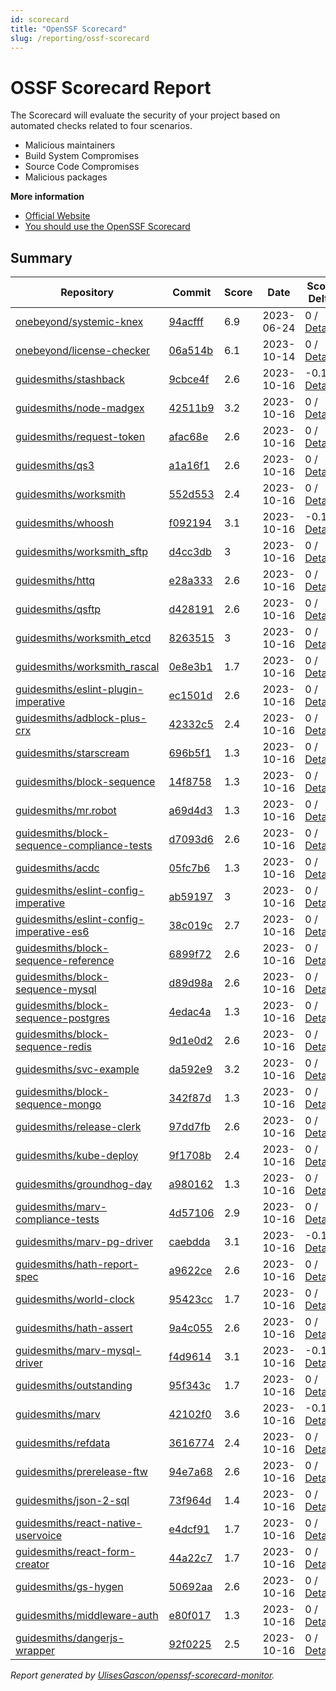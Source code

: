 ```yaml
---
id: scorecard  
title: "OpenSSF Scorecard"
slug: /reporting/ossf-scorecard
---
```


# OSSF Scorecard Report

The Scorecard will evaluate the security of your project based on automated checks related to four scenarios.

- Malicious maintainers
- Build System Compromises
- Source Code Compromises
- Malicious packages


**More information**
- [Official Website](https://securityscorecards.dev/#what-is-openssf-scorecard)
- [You should use the OpenSSF Scorecard](https://dev.to/ulisesgascon/you-should-use-the-openssf-scorecard-4eh4)

## Summary

<!-- OPENSSF-SCORECARD-MONITOR:START -->

| Repository | Commit | Score | Date | Score Delta | Report | StepSecurity |
| -- | -- | -- | -- | -- | -- | -- |
| [onebeyond/systemic-knex](https://github.com/onebeyond/systemic-knex) | [94acfff](https://github.com/onebeyond/systemic-knex/commit/94acfff8e674e3757f3e2e50752cf450e988b664) | 6.9 | 2023-06-24 | 0 / [Details](https://kooltheba.github.io/openssf-scorecard-api-visualizer/#/projects/github.com/onebeyond/systemic-knex/compare/94acfff8e674e3757f3e2e50752cf450e988b664/94acfff8e674e3757f3e2e50752cf450e988b664) | [View](https://kooltheba.github.io/openssf-scorecard-api-visualizer/#/projects/github.com/onebeyond/systemic-knex/commit/94acfff8e674e3757f3e2e50752cf450e988b664) | [Fix it](https://app.stepsecurity.io/securerepo?repo=onebeyond/systemic-knex) |
| [onebeyond/license-checker](https://github.com/onebeyond/license-checker) | [06a514b](https://github.com/onebeyond/license-checker/commit/06a514b79c64068afe7c365847ab8abae01465e3) | 6.1 | 2023-10-14 | 0 / [Details](https://kooltheba.github.io/openssf-scorecard-api-visualizer/#/projects/github.com/onebeyond/license-checker/compare/06a514b79c64068afe7c365847ab8abae01465e3/06a514b79c64068afe7c365847ab8abae01465e3) | [View](https://kooltheba.github.io/openssf-scorecard-api-visualizer/#/projects/github.com/onebeyond/license-checker/commit/06a514b79c64068afe7c365847ab8abae01465e3) | [Fix it](https://app.stepsecurity.io/securerepo?repo=onebeyond/license-checker) |
| [guidesmiths/stashback](https://github.com/guidesmiths/stashback) | [9cbce4f](https://github.com/guidesmiths/stashback/commit/9cbce4f53f932a386eb4b6fc35430a14dea128cd) | 2.6 | 2023-10-16 | -0.1 / [Details](https://kooltheba.github.io/openssf-scorecard-api-visualizer/#/projects/github.com/guidesmiths/stashback/compare/9cbce4f53f932a386eb4b6fc35430a14dea128cd/9cbce4f53f932a386eb4b6fc35430a14dea128cd) | [View](https://kooltheba.github.io/openssf-scorecard-api-visualizer/#/projects/github.com/guidesmiths/stashback/commit/9cbce4f53f932a386eb4b6fc35430a14dea128cd) | [Fix it](https://app.stepsecurity.io/securerepo?repo=guidesmiths/stashback) |
| [guidesmiths/node-madgex](https://github.com/guidesmiths/node-madgex) | [42511b9](https://github.com/guidesmiths/node-madgex/commit/42511b9783832e2beb343e5c3fd02524a3260cfe) | 3.2 | 2023-10-16 | 0 / [Details](https://kooltheba.github.io/openssf-scorecard-api-visualizer/#/projects/github.com/guidesmiths/node-madgex/compare/42511b9783832e2beb343e5c3fd02524a3260cfe/42511b9783832e2beb343e5c3fd02524a3260cfe) | [View](https://kooltheba.github.io/openssf-scorecard-api-visualizer/#/projects/github.com/guidesmiths/node-madgex/commit/42511b9783832e2beb343e5c3fd02524a3260cfe) | [Fix it](https://app.stepsecurity.io/securerepo?repo=guidesmiths/node-madgex) |
| [guidesmiths/request-token](https://github.com/guidesmiths/request-token) | [afac68e](https://github.com/guidesmiths/request-token/commit/afac68e3d6d78b1c06f056eb75e4a145af7b70f8) | 2.6 | 2023-10-16 | 0 / [Details](https://kooltheba.github.io/openssf-scorecard-api-visualizer/#/projects/github.com/guidesmiths/request-token/compare/afac68e3d6d78b1c06f056eb75e4a145af7b70f8/afac68e3d6d78b1c06f056eb75e4a145af7b70f8) | [View](https://kooltheba.github.io/openssf-scorecard-api-visualizer/#/projects/github.com/guidesmiths/request-token/commit/afac68e3d6d78b1c06f056eb75e4a145af7b70f8) | [Fix it](https://app.stepsecurity.io/securerepo?repo=guidesmiths/request-token) |
| [guidesmiths/qs3](https://github.com/guidesmiths/qs3) | [a1a16f1](https://github.com/guidesmiths/qs3/commit/a1a16f1c45c3833429765ad9d1a001376c90e23a) | 2.6 | 2023-10-16 | 0 / [Details](https://kooltheba.github.io/openssf-scorecard-api-visualizer/#/projects/github.com/guidesmiths/qs3/compare/a1a16f1c45c3833429765ad9d1a001376c90e23a/a1a16f1c45c3833429765ad9d1a001376c90e23a) | [View](https://kooltheba.github.io/openssf-scorecard-api-visualizer/#/projects/github.com/guidesmiths/qs3/commit/a1a16f1c45c3833429765ad9d1a001376c90e23a) | [Fix it](https://app.stepsecurity.io/securerepo?repo=guidesmiths/qs3) |
| [guidesmiths/worksmith](https://github.com/guidesmiths/worksmith) | [552d553](https://github.com/guidesmiths/worksmith/commit/552d553da88bddde9e55ea83ca5f1b7b756b9326) | 2.4 | 2023-10-16 | 0 / [Details](https://kooltheba.github.io/openssf-scorecard-api-visualizer/#/projects/github.com/guidesmiths/worksmith/compare/552d553da88bddde9e55ea83ca5f1b7b756b9326/552d553da88bddde9e55ea83ca5f1b7b756b9326) | [View](https://kooltheba.github.io/openssf-scorecard-api-visualizer/#/projects/github.com/guidesmiths/worksmith/commit/552d553da88bddde9e55ea83ca5f1b7b756b9326) | [Fix it](https://app.stepsecurity.io/securerepo?repo=guidesmiths/worksmith) |
| [guidesmiths/whoosh](https://github.com/guidesmiths/whoosh) | [f092194](https://github.com/guidesmiths/whoosh/commit/f092194d56a722fb3cc8737e633943455c89a1e6) | 3.1 | 2023-10-16 | -0.1 / [Details](https://kooltheba.github.io/openssf-scorecard-api-visualizer/#/projects/github.com/guidesmiths/whoosh/compare/f092194d56a722fb3cc8737e633943455c89a1e6/f092194d56a722fb3cc8737e633943455c89a1e6) | [View](https://kooltheba.github.io/openssf-scorecard-api-visualizer/#/projects/github.com/guidesmiths/whoosh/commit/f092194d56a722fb3cc8737e633943455c89a1e6) | [Fix it](https://app.stepsecurity.io/securerepo?repo=guidesmiths/whoosh) |
| [guidesmiths/worksmith_sftp](https://github.com/guidesmiths/worksmith_sftp) | [d4cc3db](https://github.com/guidesmiths/worksmith_sftp/commit/d4cc3dbd7f3bee29e618a75356df788817771915) | 3 | 2023-10-16 | 0 / [Details](https://kooltheba.github.io/openssf-scorecard-api-visualizer/#/projects/github.com/guidesmiths/worksmith_sftp/compare/d4cc3dbd7f3bee29e618a75356df788817771915/d4cc3dbd7f3bee29e618a75356df788817771915) | [View](https://kooltheba.github.io/openssf-scorecard-api-visualizer/#/projects/github.com/guidesmiths/worksmith_sftp/commit/d4cc3dbd7f3bee29e618a75356df788817771915) | [Fix it](https://app.stepsecurity.io/securerepo?repo=guidesmiths/worksmith_sftp) |
| [guidesmiths/httq](https://github.com/guidesmiths/httq) | [e28a333](https://github.com/guidesmiths/httq/commit/e28a3334003da60fbd25f5b7132847c9e999deba) | 2.6 | 2023-10-16 | 0 / [Details](https://kooltheba.github.io/openssf-scorecard-api-visualizer/#/projects/github.com/guidesmiths/httq/compare/e28a3334003da60fbd25f5b7132847c9e999deba/e28a3334003da60fbd25f5b7132847c9e999deba) | [View](https://kooltheba.github.io/openssf-scorecard-api-visualizer/#/projects/github.com/guidesmiths/httq/commit/e28a3334003da60fbd25f5b7132847c9e999deba) | [Fix it](https://app.stepsecurity.io/securerepo?repo=guidesmiths/httq) |
| [guidesmiths/qsftp](https://github.com/guidesmiths/qsftp) | [d428191](https://github.com/guidesmiths/qsftp/commit/d4281918129f63ed5c9da4723c71d0aee937c276) | 2.6 | 2023-10-16 | 0 / [Details](https://kooltheba.github.io/openssf-scorecard-api-visualizer/#/projects/github.com/guidesmiths/qsftp/compare/d4281918129f63ed5c9da4723c71d0aee937c276/d4281918129f63ed5c9da4723c71d0aee937c276) | [View](https://kooltheba.github.io/openssf-scorecard-api-visualizer/#/projects/github.com/guidesmiths/qsftp/commit/d4281918129f63ed5c9da4723c71d0aee937c276) | [Fix it](https://app.stepsecurity.io/securerepo?repo=guidesmiths/qsftp) |
| [guidesmiths/worksmith_etcd](https://github.com/guidesmiths/worksmith_etcd) | [8263515](https://github.com/guidesmiths/worksmith_etcd/commit/82635156c6ea23271f25d6dd004ebe34affba5b3) | 3 | 2023-10-16 | 0 / [Details](https://kooltheba.github.io/openssf-scorecard-api-visualizer/#/projects/github.com/guidesmiths/worksmith_etcd/compare/82635156c6ea23271f25d6dd004ebe34affba5b3/82635156c6ea23271f25d6dd004ebe34affba5b3) | [View](https://kooltheba.github.io/openssf-scorecard-api-visualizer/#/projects/github.com/guidesmiths/worksmith_etcd/commit/82635156c6ea23271f25d6dd004ebe34affba5b3) | [Fix it](https://app.stepsecurity.io/securerepo?repo=guidesmiths/worksmith_etcd) |
| [guidesmiths/worksmith_rascal](https://github.com/guidesmiths/worksmith_rascal) | [0e8e3b1](https://github.com/guidesmiths/worksmith_rascal/commit/0e8e3b17c7e9d2f0b9e5d525e730fa2a2f547a19) | 1.7 | 2023-10-16 | 0 / [Details](https://kooltheba.github.io/openssf-scorecard-api-visualizer/#/projects/github.com/guidesmiths/worksmith_rascal/compare/0e8e3b17c7e9d2f0b9e5d525e730fa2a2f547a19/0e8e3b17c7e9d2f0b9e5d525e730fa2a2f547a19) | [View](https://kooltheba.github.io/openssf-scorecard-api-visualizer/#/projects/github.com/guidesmiths/worksmith_rascal/commit/0e8e3b17c7e9d2f0b9e5d525e730fa2a2f547a19) | [Fix it](https://app.stepsecurity.io/securerepo?repo=guidesmiths/worksmith_rascal) |
| [guidesmiths/eslint-plugin-imperative](https://github.com/guidesmiths/eslint-plugin-imperative) | [ec1501d](https://github.com/guidesmiths/eslint-plugin-imperative/commit/ec1501dd437da39dba7dbc234b6d7d92558514d6) | 2.6 | 2023-10-16 | 0 / [Details](https://kooltheba.github.io/openssf-scorecard-api-visualizer/#/projects/github.com/guidesmiths/eslint-plugin-imperative/compare/ec1501dd437da39dba7dbc234b6d7d92558514d6/ec1501dd437da39dba7dbc234b6d7d92558514d6) | [View](https://kooltheba.github.io/openssf-scorecard-api-visualizer/#/projects/github.com/guidesmiths/eslint-plugin-imperative/commit/ec1501dd437da39dba7dbc234b6d7d92558514d6) | [Fix it](https://app.stepsecurity.io/securerepo?repo=guidesmiths/eslint-plugin-imperative) |
| [guidesmiths/adblock-plus-crx](https://github.com/guidesmiths/adblock-plus-crx) | [42332c5](https://github.com/guidesmiths/adblock-plus-crx/commit/42332c58edf486ec6cd7f972656365325afd03b0) | 2.4 | 2023-10-16 | 0 / [Details](https://kooltheba.github.io/openssf-scorecard-api-visualizer/#/projects/github.com/guidesmiths/adblock-plus-crx/compare/42332c58edf486ec6cd7f972656365325afd03b0/42332c58edf486ec6cd7f972656365325afd03b0) | [View](https://kooltheba.github.io/openssf-scorecard-api-visualizer/#/projects/github.com/guidesmiths/adblock-plus-crx/commit/42332c58edf486ec6cd7f972656365325afd03b0) | [Fix it](https://app.stepsecurity.io/securerepo?repo=guidesmiths/adblock-plus-crx) |
| [guidesmiths/starscream](https://github.com/guidesmiths/starscream) | [696b5f1](https://github.com/guidesmiths/starscream/commit/696b5f1ef9097665a2341d5eb5f5863eb6591558) | 1.3 | 2023-10-16 | 0 / [Details](https://kooltheba.github.io/openssf-scorecard-api-visualizer/#/projects/github.com/guidesmiths/starscream/compare/696b5f1ef9097665a2341d5eb5f5863eb6591558/696b5f1ef9097665a2341d5eb5f5863eb6591558) | [View](https://kooltheba.github.io/openssf-scorecard-api-visualizer/#/projects/github.com/guidesmiths/starscream/commit/696b5f1ef9097665a2341d5eb5f5863eb6591558) | [Fix it](https://app.stepsecurity.io/securerepo?repo=guidesmiths/starscream) |
| [guidesmiths/block-sequence](https://github.com/guidesmiths/block-sequence) | [14f8758](https://github.com/guidesmiths/block-sequence/commit/14f87583bd41f254977e818f2f667a8fad5f963f) | 1.3 | 2023-10-16 | 0 / [Details](https://kooltheba.github.io/openssf-scorecard-api-visualizer/#/projects/github.com/guidesmiths/block-sequence/compare/14f87583bd41f254977e818f2f667a8fad5f963f/14f87583bd41f254977e818f2f667a8fad5f963f) | [View](https://kooltheba.github.io/openssf-scorecard-api-visualizer/#/projects/github.com/guidesmiths/block-sequence/commit/14f87583bd41f254977e818f2f667a8fad5f963f) | [Fix it](https://app.stepsecurity.io/securerepo?repo=guidesmiths/block-sequence) |
| [guidesmiths/mr.robot](https://github.com/guidesmiths/mr.robot) | [a69d4d3](https://github.com/guidesmiths/mr.robot/commit/a69d4d38917dc0704538cdf2936401cb3bc4bac8) | 1.3 | 2023-10-16 | 0 / [Details](https://kooltheba.github.io/openssf-scorecard-api-visualizer/#/projects/github.com/guidesmiths/mr.robot/compare/a69d4d38917dc0704538cdf2936401cb3bc4bac8/a69d4d38917dc0704538cdf2936401cb3bc4bac8) | [View](https://kooltheba.github.io/openssf-scorecard-api-visualizer/#/projects/github.com/guidesmiths/mr.robot/commit/a69d4d38917dc0704538cdf2936401cb3bc4bac8) | [Fix it](https://app.stepsecurity.io/securerepo?repo=guidesmiths/mr.robot) |
| [guidesmiths/block-sequence-compliance-tests](https://github.com/guidesmiths/block-sequence-compliance-tests) | [d7093d6](https://github.com/guidesmiths/block-sequence-compliance-tests/commit/d7093d678907e604b03074c8a61dd94241f5d738) | 2.6 | 2023-10-16 | 0 / [Details](https://kooltheba.github.io/openssf-scorecard-api-visualizer/#/projects/github.com/guidesmiths/block-sequence-compliance-tests/compare/d7093d678907e604b03074c8a61dd94241f5d738/d7093d678907e604b03074c8a61dd94241f5d738) | [View](https://kooltheba.github.io/openssf-scorecard-api-visualizer/#/projects/github.com/guidesmiths/block-sequence-compliance-tests/commit/d7093d678907e604b03074c8a61dd94241f5d738) | [Fix it](https://app.stepsecurity.io/securerepo?repo=guidesmiths/block-sequence-compliance-tests) |
| [guidesmiths/acdc](https://github.com/guidesmiths/acdc) | [05fc7b6](https://github.com/guidesmiths/acdc/commit/05fc7b6a66ecdfa117c62f989ca3cc4a16f2254a) | 1.3 | 2023-10-16 | 0 / [Details](https://kooltheba.github.io/openssf-scorecard-api-visualizer/#/projects/github.com/guidesmiths/acdc/compare/05fc7b6a66ecdfa117c62f989ca3cc4a16f2254a/05fc7b6a66ecdfa117c62f989ca3cc4a16f2254a) | [View](https://kooltheba.github.io/openssf-scorecard-api-visualizer/#/projects/github.com/guidesmiths/acdc/commit/05fc7b6a66ecdfa117c62f989ca3cc4a16f2254a) | [Fix it](https://app.stepsecurity.io/securerepo?repo=guidesmiths/acdc) |
| [guidesmiths/eslint-config-imperative](https://github.com/guidesmiths/eslint-config-imperative) | [ab59197](https://github.com/guidesmiths/eslint-config-imperative/commit/ab59197c7dfcda33fa2033378ba0412a80de3be3) | 3 | 2023-10-16 | 0 / [Details](https://kooltheba.github.io/openssf-scorecard-api-visualizer/#/projects/github.com/guidesmiths/eslint-config-imperative/compare/ab59197c7dfcda33fa2033378ba0412a80de3be3/ab59197c7dfcda33fa2033378ba0412a80de3be3) | [View](https://kooltheba.github.io/openssf-scorecard-api-visualizer/#/projects/github.com/guidesmiths/eslint-config-imperative/commit/ab59197c7dfcda33fa2033378ba0412a80de3be3) | [Fix it](https://app.stepsecurity.io/securerepo?repo=guidesmiths/eslint-config-imperative) |
| [guidesmiths/eslint-config-imperative-es6](https://github.com/guidesmiths/eslint-config-imperative-es6) | [38c019c](https://github.com/guidesmiths/eslint-config-imperative-es6/commit/38c019c3712665257b58ce9d81760e08fcf8ead1) | 2.7 | 2023-10-16 | 0 / [Details](https://kooltheba.github.io/openssf-scorecard-api-visualizer/#/projects/github.com/guidesmiths/eslint-config-imperative-es6/compare/38c019c3712665257b58ce9d81760e08fcf8ead1/38c019c3712665257b58ce9d81760e08fcf8ead1) | [View](https://kooltheba.github.io/openssf-scorecard-api-visualizer/#/projects/github.com/guidesmiths/eslint-config-imperative-es6/commit/38c019c3712665257b58ce9d81760e08fcf8ead1) | [Fix it](https://app.stepsecurity.io/securerepo?repo=guidesmiths/eslint-config-imperative-es6) |
| [guidesmiths/block-sequence-reference](https://github.com/guidesmiths/block-sequence-reference) | [6899f72](https://github.com/guidesmiths/block-sequence-reference/commit/6899f7283143c286e9b9b3ee2f4b98b20180d4b7) | 2.6 | 2023-10-16 | 0 / [Details](https://kooltheba.github.io/openssf-scorecard-api-visualizer/#/projects/github.com/guidesmiths/block-sequence-reference/compare/6899f7283143c286e9b9b3ee2f4b98b20180d4b7/6899f7283143c286e9b9b3ee2f4b98b20180d4b7) | [View](https://kooltheba.github.io/openssf-scorecard-api-visualizer/#/projects/github.com/guidesmiths/block-sequence-reference/commit/6899f7283143c286e9b9b3ee2f4b98b20180d4b7) | [Fix it](https://app.stepsecurity.io/securerepo?repo=guidesmiths/block-sequence-reference) |
| [guidesmiths/block-sequence-mysql](https://github.com/guidesmiths/block-sequence-mysql) | [d89d98a](https://github.com/guidesmiths/block-sequence-mysql/commit/d89d98ad9936d4bee43a4ab975805fbd11ca107d) | 2.6 | 2023-10-16 | 0 / [Details](https://kooltheba.github.io/openssf-scorecard-api-visualizer/#/projects/github.com/guidesmiths/block-sequence-mysql/compare/d89d98ad9936d4bee43a4ab975805fbd11ca107d/d89d98ad9936d4bee43a4ab975805fbd11ca107d) | [View](https://kooltheba.github.io/openssf-scorecard-api-visualizer/#/projects/github.com/guidesmiths/block-sequence-mysql/commit/d89d98ad9936d4bee43a4ab975805fbd11ca107d) | [Fix it](https://app.stepsecurity.io/securerepo?repo=guidesmiths/block-sequence-mysql) |
| [guidesmiths/block-sequence-postgres](https://github.com/guidesmiths/block-sequence-postgres) | [4edac4a](https://github.com/guidesmiths/block-sequence-postgres/commit/4edac4a9297f76e43fb233704d39ac4353536fc5) | 1.3 | 2023-10-16 | 0 / [Details](https://kooltheba.github.io/openssf-scorecard-api-visualizer/#/projects/github.com/guidesmiths/block-sequence-postgres/compare/4edac4a9297f76e43fb233704d39ac4353536fc5/4edac4a9297f76e43fb233704d39ac4353536fc5) | [View](https://kooltheba.github.io/openssf-scorecard-api-visualizer/#/projects/github.com/guidesmiths/block-sequence-postgres/commit/4edac4a9297f76e43fb233704d39ac4353536fc5) | [Fix it](https://app.stepsecurity.io/securerepo?repo=guidesmiths/block-sequence-postgres) |
| [guidesmiths/block-sequence-redis](https://github.com/guidesmiths/block-sequence-redis) | [9d1e0d2](https://github.com/guidesmiths/block-sequence-redis/commit/9d1e0d2aa10d22af66a93bf8f27fa5d119e8ebb3) | 2.6 | 2023-10-16 | 0 / [Details](https://kooltheba.github.io/openssf-scorecard-api-visualizer/#/projects/github.com/guidesmiths/block-sequence-redis/compare/9d1e0d2aa10d22af66a93bf8f27fa5d119e8ebb3/9d1e0d2aa10d22af66a93bf8f27fa5d119e8ebb3) | [View](https://kooltheba.github.io/openssf-scorecard-api-visualizer/#/projects/github.com/guidesmiths/block-sequence-redis/commit/9d1e0d2aa10d22af66a93bf8f27fa5d119e8ebb3) | [Fix it](https://app.stepsecurity.io/securerepo?repo=guidesmiths/block-sequence-redis) |
| [guidesmiths/svc-example](https://github.com/guidesmiths/svc-example) | [da592e9](https://github.com/guidesmiths/svc-example/commit/da592e9a6969cedfe6959f788ef215e1a8098703) | 3.2 | 2023-10-16 | 0 / [Details](https://kooltheba.github.io/openssf-scorecard-api-visualizer/#/projects/github.com/guidesmiths/svc-example/compare/da592e9a6969cedfe6959f788ef215e1a8098703/da592e9a6969cedfe6959f788ef215e1a8098703) | [View](https://kooltheba.github.io/openssf-scorecard-api-visualizer/#/projects/github.com/guidesmiths/svc-example/commit/da592e9a6969cedfe6959f788ef215e1a8098703) | [Fix it](https://app.stepsecurity.io/securerepo?repo=guidesmiths/svc-example) |
| [guidesmiths/block-sequence-mongo](https://github.com/guidesmiths/block-sequence-mongo) | [342f87d](https://github.com/guidesmiths/block-sequence-mongo/commit/342f87d441e99be150e035ce09b6dbfaeab8a2df) | 1.3 | 2023-10-16 | 0 / [Details](https://kooltheba.github.io/openssf-scorecard-api-visualizer/#/projects/github.com/guidesmiths/block-sequence-mongo/compare/342f87d441e99be150e035ce09b6dbfaeab8a2df/342f87d441e99be150e035ce09b6dbfaeab8a2df) | [View](https://kooltheba.github.io/openssf-scorecard-api-visualizer/#/projects/github.com/guidesmiths/block-sequence-mongo/commit/342f87d441e99be150e035ce09b6dbfaeab8a2df) | [Fix it](https://app.stepsecurity.io/securerepo?repo=guidesmiths/block-sequence-mongo) |
| [guidesmiths/release-clerk](https://github.com/guidesmiths/release-clerk) | [97dd7fb](https://github.com/guidesmiths/release-clerk/commit/97dd7fbb3575149427fe87685a76e9db1b9eeb6b) | 2.6 | 2023-10-16 | 0 / [Details](https://kooltheba.github.io/openssf-scorecard-api-visualizer/#/projects/github.com/guidesmiths/release-clerk/compare/97dd7fbb3575149427fe87685a76e9db1b9eeb6b/97dd7fbb3575149427fe87685a76e9db1b9eeb6b) | [View](https://kooltheba.github.io/openssf-scorecard-api-visualizer/#/projects/github.com/guidesmiths/release-clerk/commit/97dd7fbb3575149427fe87685a76e9db1b9eeb6b) | [Fix it](https://app.stepsecurity.io/securerepo?repo=guidesmiths/release-clerk) |
| [guidesmiths/kube-deploy](https://github.com/guidesmiths/kube-deploy) | [9f1708b](https://github.com/guidesmiths/kube-deploy/commit/9f1708b3f3c1b0ba99a41b148dc6c051dbf08cdd) | 2.4 | 2023-10-16 | 0 / [Details](https://kooltheba.github.io/openssf-scorecard-api-visualizer/#/projects/github.com/guidesmiths/kube-deploy/compare/9f1708b3f3c1b0ba99a41b148dc6c051dbf08cdd/9f1708b3f3c1b0ba99a41b148dc6c051dbf08cdd) | [View](https://kooltheba.github.io/openssf-scorecard-api-visualizer/#/projects/github.com/guidesmiths/kube-deploy/commit/9f1708b3f3c1b0ba99a41b148dc6c051dbf08cdd) | [Fix it](https://app.stepsecurity.io/securerepo?repo=guidesmiths/kube-deploy) |
| [guidesmiths/groundhog-day](https://github.com/guidesmiths/groundhog-day) | [a980162](https://github.com/guidesmiths/groundhog-day/commit/a980162f468304cb8820e0c5bcf79c062279d9d3) | 1.3 | 2023-10-16 | 0 / [Details](https://kooltheba.github.io/openssf-scorecard-api-visualizer/#/projects/github.com/guidesmiths/groundhog-day/compare/a980162f468304cb8820e0c5bcf79c062279d9d3/a980162f468304cb8820e0c5bcf79c062279d9d3) | [View](https://kooltheba.github.io/openssf-scorecard-api-visualizer/#/projects/github.com/guidesmiths/groundhog-day/commit/a980162f468304cb8820e0c5bcf79c062279d9d3) | [Fix it](https://app.stepsecurity.io/securerepo?repo=guidesmiths/groundhog-day) |
| [guidesmiths/marv-compliance-tests](https://github.com/guidesmiths/marv-compliance-tests) | [4d57106](https://github.com/guidesmiths/marv-compliance-tests/commit/4d571066a939f1fb93373fe79068f0dcc57e987e) | 2.9 | 2023-10-16 | 0 / [Details](https://kooltheba.github.io/openssf-scorecard-api-visualizer/#/projects/github.com/guidesmiths/marv-compliance-tests/compare/4d571066a939f1fb93373fe79068f0dcc57e987e/4d571066a939f1fb93373fe79068f0dcc57e987e) | [View](https://kooltheba.github.io/openssf-scorecard-api-visualizer/#/projects/github.com/guidesmiths/marv-compliance-tests/commit/4d571066a939f1fb93373fe79068f0dcc57e987e) | [Fix it](https://app.stepsecurity.io/securerepo?repo=guidesmiths/marv-compliance-tests) |
| [guidesmiths/marv-pg-driver](https://github.com/guidesmiths/marv-pg-driver) | [caebdda](https://github.com/guidesmiths/marv-pg-driver/commit/caebddabf506f1635f5489c88f914a18a44a3f5d) | 3.1 | 2023-10-16 | -0.1 / [Details](https://kooltheba.github.io/openssf-scorecard-api-visualizer/#/projects/github.com/guidesmiths/marv-pg-driver/compare/caebddabf506f1635f5489c88f914a18a44a3f5d/caebddabf506f1635f5489c88f914a18a44a3f5d) | [View](https://kooltheba.github.io/openssf-scorecard-api-visualizer/#/projects/github.com/guidesmiths/marv-pg-driver/commit/caebddabf506f1635f5489c88f914a18a44a3f5d) | [Fix it](https://app.stepsecurity.io/securerepo?repo=guidesmiths/marv-pg-driver) |
| [guidesmiths/hath-report-spec](https://github.com/guidesmiths/hath-report-spec) | [a9622ce](https://github.com/guidesmiths/hath-report-spec/commit/a9622ce23351996a9c811a27da1dd407194c780c) | 2.6 | 2023-10-16 | 0 / [Details](https://kooltheba.github.io/openssf-scorecard-api-visualizer/#/projects/github.com/guidesmiths/hath-report-spec/compare/a9622ce23351996a9c811a27da1dd407194c780c/a9622ce23351996a9c811a27da1dd407194c780c) | [View](https://kooltheba.github.io/openssf-scorecard-api-visualizer/#/projects/github.com/guidesmiths/hath-report-spec/commit/a9622ce23351996a9c811a27da1dd407194c780c) | [Fix it](https://app.stepsecurity.io/securerepo?repo=guidesmiths/hath-report-spec) |
| [guidesmiths/world-clock](https://github.com/guidesmiths/world-clock) | [95423cc](https://github.com/guidesmiths/world-clock/commit/95423ccabbb1c116b1b2f1d7b374de83c8977634) | 1.7 | 2023-10-16 | 0 / [Details](https://kooltheba.github.io/openssf-scorecard-api-visualizer/#/projects/github.com/guidesmiths/world-clock/compare/95423ccabbb1c116b1b2f1d7b374de83c8977634/95423ccabbb1c116b1b2f1d7b374de83c8977634) | [View](https://kooltheba.github.io/openssf-scorecard-api-visualizer/#/projects/github.com/guidesmiths/world-clock/commit/95423ccabbb1c116b1b2f1d7b374de83c8977634) | [Fix it](https://app.stepsecurity.io/securerepo?repo=guidesmiths/world-clock) |
| [guidesmiths/hath-assert](https://github.com/guidesmiths/hath-assert) | [9a4c055](https://github.com/guidesmiths/hath-assert/commit/9a4c055fc5b3726253d0d97c76ee25cfb4ae1db0) | 2.6 | 2023-10-16 | 0 / [Details](https://kooltheba.github.io/openssf-scorecard-api-visualizer/#/projects/github.com/guidesmiths/hath-assert/compare/9a4c055fc5b3726253d0d97c76ee25cfb4ae1db0/9a4c055fc5b3726253d0d97c76ee25cfb4ae1db0) | [View](https://kooltheba.github.io/openssf-scorecard-api-visualizer/#/projects/github.com/guidesmiths/hath-assert/commit/9a4c055fc5b3726253d0d97c76ee25cfb4ae1db0) | [Fix it](https://app.stepsecurity.io/securerepo?repo=guidesmiths/hath-assert) |
| [guidesmiths/marv-mysql-driver](https://github.com/guidesmiths/marv-mysql-driver) | [f4d9614](https://github.com/guidesmiths/marv-mysql-driver/commit/f4d96140bfb3e43527a2ba8a24ae0ac42f4373e0) | 3.1 | 2023-10-16 | -0.1 / [Details](https://kooltheba.github.io/openssf-scorecard-api-visualizer/#/projects/github.com/guidesmiths/marv-mysql-driver/compare/f4d96140bfb3e43527a2ba8a24ae0ac42f4373e0/f4d96140bfb3e43527a2ba8a24ae0ac42f4373e0) | [View](https://kooltheba.github.io/openssf-scorecard-api-visualizer/#/projects/github.com/guidesmiths/marv-mysql-driver/commit/f4d96140bfb3e43527a2ba8a24ae0ac42f4373e0) | [Fix it](https://app.stepsecurity.io/securerepo?repo=guidesmiths/marv-mysql-driver) |
| [guidesmiths/outstanding](https://github.com/guidesmiths/outstanding) | [95f343c](https://github.com/guidesmiths/outstanding/commit/95f343c02b5ee6a77d58218027181f980a5d64d4) | 1.7 | 2023-10-16 | 0 / [Details](https://kooltheba.github.io/openssf-scorecard-api-visualizer/#/projects/github.com/guidesmiths/outstanding/compare/95f343c02b5ee6a77d58218027181f980a5d64d4/95f343c02b5ee6a77d58218027181f980a5d64d4) | [View](https://kooltheba.github.io/openssf-scorecard-api-visualizer/#/projects/github.com/guidesmiths/outstanding/commit/95f343c02b5ee6a77d58218027181f980a5d64d4) | [Fix it](https://app.stepsecurity.io/securerepo?repo=guidesmiths/outstanding) |
| [guidesmiths/marv](https://github.com/guidesmiths/marv) | [42102f0](https://github.com/guidesmiths/marv/commit/42102f07fd3a1110b93b77e65cc1be52f0337125) | 3.6 | 2023-10-16 | -0.1 / [Details](https://kooltheba.github.io/openssf-scorecard-api-visualizer/#/projects/github.com/guidesmiths/marv/compare/42102f07fd3a1110b93b77e65cc1be52f0337125/42102f07fd3a1110b93b77e65cc1be52f0337125) | [View](https://kooltheba.github.io/openssf-scorecard-api-visualizer/#/projects/github.com/guidesmiths/marv/commit/42102f07fd3a1110b93b77e65cc1be52f0337125) | [Fix it](https://app.stepsecurity.io/securerepo?repo=guidesmiths/marv) |
| [guidesmiths/refdata](https://github.com/guidesmiths/refdata) | [3616774](https://github.com/guidesmiths/refdata/commit/36167744cffd878fb1c2b071f6b48f86e31fc9a2) | 2.4 | 2023-10-16 | 0 / [Details](https://kooltheba.github.io/openssf-scorecard-api-visualizer/#/projects/github.com/guidesmiths/refdata/compare/36167744cffd878fb1c2b071f6b48f86e31fc9a2/36167744cffd878fb1c2b071f6b48f86e31fc9a2) | [View](https://kooltheba.github.io/openssf-scorecard-api-visualizer/#/projects/github.com/guidesmiths/refdata/commit/36167744cffd878fb1c2b071f6b48f86e31fc9a2) | [Fix it](https://app.stepsecurity.io/securerepo?repo=guidesmiths/refdata) |
| [guidesmiths/prerelease-ftw](https://github.com/guidesmiths/prerelease-ftw) | [94e7a68](https://github.com/guidesmiths/prerelease-ftw/commit/94e7a68b421b4645444ecfbe77d48552740c4eb4) | 2.6 | 2023-10-16 | 0 / [Details](https://kooltheba.github.io/openssf-scorecard-api-visualizer/#/projects/github.com/guidesmiths/prerelease-ftw/compare/94e7a68b421b4645444ecfbe77d48552740c4eb4/94e7a68b421b4645444ecfbe77d48552740c4eb4) | [View](https://kooltheba.github.io/openssf-scorecard-api-visualizer/#/projects/github.com/guidesmiths/prerelease-ftw/commit/94e7a68b421b4645444ecfbe77d48552740c4eb4) | [Fix it](https://app.stepsecurity.io/securerepo?repo=guidesmiths/prerelease-ftw) |
| [guidesmiths/json-2-sql](https://github.com/guidesmiths/json-2-sql) | [73f964d](https://github.com/guidesmiths/json-2-sql/commit/73f964d9d61882db60686e03c795d6cb12951fe9) | 1.4 | 2023-10-16 | 0 / [Details](https://kooltheba.github.io/openssf-scorecard-api-visualizer/#/projects/github.com/guidesmiths/json-2-sql/compare/73f964d9d61882db60686e03c795d6cb12951fe9/73f964d9d61882db60686e03c795d6cb12951fe9) | [View](https://kooltheba.github.io/openssf-scorecard-api-visualizer/#/projects/github.com/guidesmiths/json-2-sql/commit/73f964d9d61882db60686e03c795d6cb12951fe9) | [Fix it](https://app.stepsecurity.io/securerepo?repo=guidesmiths/json-2-sql) |
| [guidesmiths/react-native-uservoice](https://github.com/guidesmiths/react-native-uservoice) | [e4dcf91](https://github.com/guidesmiths/react-native-uservoice/commit/e4dcf91b7d7b9e532dbf199beeaf37b367c731ad) | 1.7 | 2023-10-16 | 0 / [Details](https://kooltheba.github.io/openssf-scorecard-api-visualizer/#/projects/github.com/guidesmiths/react-native-uservoice/compare/e4dcf91b7d7b9e532dbf199beeaf37b367c731ad/e4dcf91b7d7b9e532dbf199beeaf37b367c731ad) | [View](https://kooltheba.github.io/openssf-scorecard-api-visualizer/#/projects/github.com/guidesmiths/react-native-uservoice/commit/e4dcf91b7d7b9e532dbf199beeaf37b367c731ad) | [Fix it](https://app.stepsecurity.io/securerepo?repo=guidesmiths/react-native-uservoice) |
| [guidesmiths/react-form-creator](https://github.com/guidesmiths/react-form-creator) | [44a22c7](https://github.com/guidesmiths/react-form-creator/commit/44a22c72f2584ed220dc5fa0f0bea3bee48feeac) | 1.7 | 2023-10-16 | 0 / [Details](https://kooltheba.github.io/openssf-scorecard-api-visualizer/#/projects/github.com/guidesmiths/react-form-creator/compare/44a22c72f2584ed220dc5fa0f0bea3bee48feeac/44a22c72f2584ed220dc5fa0f0bea3bee48feeac) | [View](https://kooltheba.github.io/openssf-scorecard-api-visualizer/#/projects/github.com/guidesmiths/react-form-creator/commit/44a22c72f2584ed220dc5fa0f0bea3bee48feeac) | [Fix it](https://app.stepsecurity.io/securerepo?repo=guidesmiths/react-form-creator) |
| [guidesmiths/gs-hygen](https://github.com/guidesmiths/gs-hygen) | [50692aa](https://github.com/guidesmiths/gs-hygen/commit/50692aaca467dc08e1b0cc4774cdbb7120978792) | 2.6 | 2023-10-16 | 0 / [Details](https://kooltheba.github.io/openssf-scorecard-api-visualizer/#/projects/github.com/guidesmiths/gs-hygen/compare/50692aaca467dc08e1b0cc4774cdbb7120978792/50692aaca467dc08e1b0cc4774cdbb7120978792) | [View](https://kooltheba.github.io/openssf-scorecard-api-visualizer/#/projects/github.com/guidesmiths/gs-hygen/commit/50692aaca467dc08e1b0cc4774cdbb7120978792) | [Fix it](https://app.stepsecurity.io/securerepo?repo=guidesmiths/gs-hygen) |
| [guidesmiths/middleware-auth](https://github.com/guidesmiths/middleware-auth) | [e80f017](https://github.com/guidesmiths/middleware-auth/commit/e80f0176ee81d856b0ffd3d79c55c95aaefda5e8) | 1.3 | 2023-10-16 | 0 / [Details](https://kooltheba.github.io/openssf-scorecard-api-visualizer/#/projects/github.com/guidesmiths/middleware-auth/compare/e80f0176ee81d856b0ffd3d79c55c95aaefda5e8/e80f0176ee81d856b0ffd3d79c55c95aaefda5e8) | [View](https://kooltheba.github.io/openssf-scorecard-api-visualizer/#/projects/github.com/guidesmiths/middleware-auth/commit/e80f0176ee81d856b0ffd3d79c55c95aaefda5e8) | [Fix it](https://app.stepsecurity.io/securerepo?repo=guidesmiths/middleware-auth) |
| [guidesmiths/dangerjs-wrapper](https://github.com/guidesmiths/dangerjs-wrapper) | [92f0225](https://github.com/guidesmiths/dangerjs-wrapper/commit/92f0225f4444f56982040635e1650ae938ec6cd9) | 2.5 | 2023-10-16 | 0 / [Details](https://kooltheba.github.io/openssf-scorecard-api-visualizer/#/projects/github.com/guidesmiths/dangerjs-wrapper/compare/92f0225f4444f56982040635e1650ae938ec6cd9/92f0225f4444f56982040635e1650ae938ec6cd9) | [View](https://kooltheba.github.io/openssf-scorecard-api-visualizer/#/projects/github.com/guidesmiths/dangerjs-wrapper/commit/92f0225f4444f56982040635e1650ae938ec6cd9) | [Fix it](https://app.stepsecurity.io/securerepo?repo=guidesmiths/dangerjs-wrapper) |

_Report generated by [UlisesGascon/openssf-scorecard-monitor](https://github.com/UlisesGascon/openssf-scorecard-monitor)._
<!-- OPENSSF-SCORECARD-MONITOR:END -->

